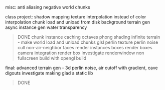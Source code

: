 misc:
anti aliasing
negative world chunks


class project:
shadow mapping
texture interpolation instead of color interpolation
chunk load and unload from disk
background terrain gen
async instance gen
water transparency
> DONE
chunk instance caching
octaves
phong shading
infinite terrain - make world load and unload chunks
glsl perlin texture
perlin noise
cull non-air-neighbor faces
render instances boxes
render boxes
camera integration
render box
investigate renderwindow non fullscreen
build with opengl
build


final:
advanced terrain gen - 3d perlin noise, air cutoff with gradient, cave digouts
investigate making glad a static lib
> DONE